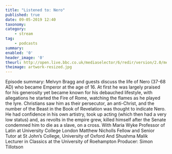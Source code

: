 ```yaml
---
title: "Listened to: Nero"
published: true
date: 09-05-2019 12:40
taxonomy:
category:
	- stream
tag:
	- podcasts
summary:
enabled: '0'
header_image: '0'
theurl: http://open.live.bbc.co.uk/mediaselector/6/redir/version/2.0/mediaset/audio-nondrm-download/proto/http/vpid/p077dlyc.mp3
theimage: artwork-resized.jpg
--- 
```

Episode summary: Melvyn Bragg and guests discuss the life of Nero (37-68 AD) who became Emperor at the age of 16. At first he was largely praised for his generosity yet became known for his debauched lifestyle, with allegations he started the Fire of Rome, watching the flames as he played the lyre. Christians saw him as their persecutor, an anti-Christ, and the number of the Beast in the Book of Revelation was thought to indicate Nero. He had confidence in his own artistry, took up acting (which then had a very low status) and, as revolts in the empire grew, killed himself after the Senate condemned him to die as a slave, on a cross. With Maria Wyke Professor of Latin at University College London Matthew Nicholls Fellow and Senior Tutor at St John’s College, University of Oxford And Shushma Malik Lecturer in Classics at the University of Roehampton Producer: Simon Tillotson
